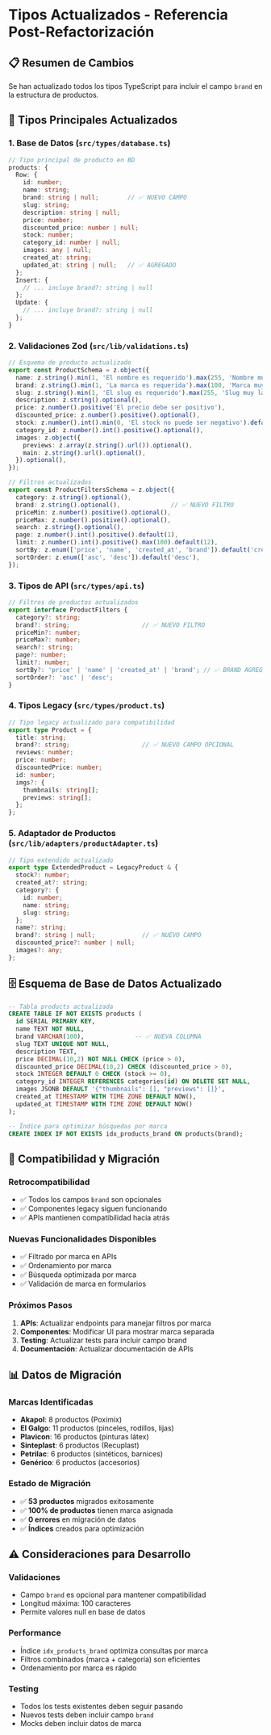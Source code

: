 # Tipos Actualizados - Referencia Post-Refactorización

## 📋 Resumen de Cambios

Se han actualizado todos los tipos TypeScript para incluir el campo `brand` en la estructura de productos.

## 🔧 Tipos Principales Actualizados

### 1. Base de Datos (`src/types/database.ts`)

```typescript
// Tipo principal de producto en BD
products: {
  Row: {
    id: number;
    name: string;
    brand: string | null;        // ✅ NUEVO CAMPO
    slug: string;
    description: string | null;
    price: number;
    discounted_price: number | null;
    stock: number;
    category_id: number | null;
    images: any | null;
    created_at: string;
    updated_at: string | null;   // ✅ AGREGADO
  };
  Insert: {
    // ... incluye brand?: string | null
  };
  Update: {
    // ... incluye brand?: string | null
  };
}
```

### 2. Validaciones Zod (`src/lib/validations.ts`)

```typescript
// Esquema de producto actualizado
export const ProductSchema = z.object({
  name: z.string().min(1, 'El nombre es requerido').max(255, 'Nombre muy largo'),
  brand: z.string().min(1, 'La marca es requerida').max(100, 'Marca muy larga').optional(), // ✅ NUEVO
  slug: z.string().min(1, 'El slug es requerido').max(255, 'Slug muy largo'),
  description: z.string().optional(),
  price: z.number().positive('El precio debe ser positivo'),
  discounted_price: z.number().positive().optional(),
  stock: z.number().int().min(0, 'El stock no puede ser negativo').default(0),
  category_id: z.number().int().positive().optional(),
  images: z.object({
    previews: z.array(z.string().url()).optional(),
    main: z.string().url().optional(),
  }).optional(),
});

// Filtros actualizados
export const ProductFiltersSchema = z.object({
  category: z.string().optional(),
  brand: z.string().optional(),              // ✅ NUEVO FILTRO
  priceMin: z.number().positive().optional(),
  priceMax: z.number().positive().optional(),
  search: z.string().optional(),
  page: z.number().int().positive().default(1),
  limit: z.number().int().positive().max(100).default(12),
  sortBy: z.enum(['price', 'name', 'created_at', 'brand']).default('created_at'), // ✅ BRAND AGREGADO
  sortOrder: z.enum(['asc', 'desc']).default('desc'),
});
```

### 3. Tipos de API (`src/types/api.ts`)

```typescript
// Filtros de productos actualizados
export interface ProductFilters {
  category?: string;
  brand?: string;                    // ✅ NUEVO FILTRO
  priceMin?: number;
  priceMax?: number;
  search?: string;
  page?: number;
  limit?: number;
  sortBy?: 'price' | 'name' | 'created_at' | 'brand'; // ✅ BRAND AGREGADO
  sortOrder?: 'asc' | 'desc';
}
```

### 4. Tipos Legacy (`src/types/product.ts`)

```typescript
// Tipo legacy actualizado para compatibilidad
export type Product = {
  title: string;
  brand?: string;                    // ✅ NUEVO CAMPO OPCIONAL
  reviews: number;
  price: number;
  discountedPrice: number;
  id: number;
  imgs?: {
    thumbnails: string[];
    previews: string[];
  };
};
```

### 5. Adaptador de Productos (`src/lib/adapters/productAdapter.ts`)

```typescript
// Tipo extendido actualizado
export type ExtendedProduct = LegacyProduct & {
  stock?: number;
  created_at?: string;
  category?: {
    id: number;
    name: string;
    slug: string;
  };
  name?: string;
  brand?: string | null;             // ✅ NUEVO CAMPO
  discounted_price?: number | null;
  images?: any;
};
```

## 🗄️ Esquema de Base de Datos Actualizado

```sql
-- Tabla products actualizada
CREATE TABLE IF NOT EXISTS products (
  id SERIAL PRIMARY KEY,
  name TEXT NOT NULL,
  brand VARCHAR(100),              -- ✅ NUEVA COLUMNA
  slug TEXT UNIQUE NOT NULL,
  description TEXT,
  price DECIMAL(10,2) NOT NULL CHECK (price > 0),
  discounted_price DECIMAL(10,2) CHECK (discounted_price > 0),
  stock INTEGER DEFAULT 0 CHECK (stock >= 0),
  category_id INTEGER REFERENCES categories(id) ON DELETE SET NULL,
  images JSONB DEFAULT '{"thumbnails": [], "previews": []}',
  created_at TIMESTAMP WITH TIME ZONE DEFAULT NOW(),
  updated_at TIMESTAMP WITH TIME ZONE DEFAULT NOW()
);

-- Índice para optimizar búsquedas por marca
CREATE INDEX IF NOT EXISTS idx_products_brand ON products(brand);
```

## 🔄 Compatibilidad y Migración

### Retrocompatibilidad
- ✅ Todos los campos `brand` son opcionales
- ✅ Componentes legacy siguen funcionando
- ✅ APIs mantienen compatibilidad hacia atrás

### Nuevas Funcionalidades Disponibles
- ✅ Filtrado por marca en APIs
- ✅ Ordenamiento por marca
- ✅ Búsqueda optimizada por marca
- ✅ Validación de marca en formularios

### Próximos Pasos
1. **APIs**: Actualizar endpoints para manejar filtros por marca
2. **Componentes**: Modificar UI para mostrar marca separada
3. **Testing**: Actualizar tests para incluir campo brand
4. **Documentación**: Actualizar documentación de APIs

## 📊 Datos de Migración

### Marcas Identificadas
- **Akapol**: 8 productos (Poximix)
- **El Galgo**: 11 productos (pinceles, rodillos, lijas)
- **Plavicon**: 16 productos (pinturas látex)
- **Sinteplast**: 6 productos (Recuplast)
- **Petrilac**: 6 productos (sintéticos, barnices)
- **Genérico**: 6 productos (accesorios)

### Estado de Migración
- ✅ **53 productos** migrados exitosamente
- ✅ **100% de productos** tienen marca asignada
- ✅ **0 errores** en migración de datos
- ✅ **Índices** creados para optimización

## ⚠️ Consideraciones para Desarrollo

### Validaciones
- Campo `brand` es opcional para mantener compatibilidad
- Longitud máxima: 100 caracteres
- Permite valores null en base de datos

### Performance
- Índice `idx_products_brand` optimiza consultas por marca
- Filtros combinados (marca + categoría) son eficientes
- Ordenamiento por marca es rápido

### Testing
- Todos los tests existentes deben seguir pasando
- Nuevos tests deben incluir campo `brand`
- Mocks deben incluir datos de marca



